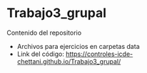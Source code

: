 # Trabajo3_grupal
Contenido del repositorio

- Archivos para ejercicios en carpetas data
- Link del código: https://controles-icde-chettani.github.io/Trabajo3_grupal/
